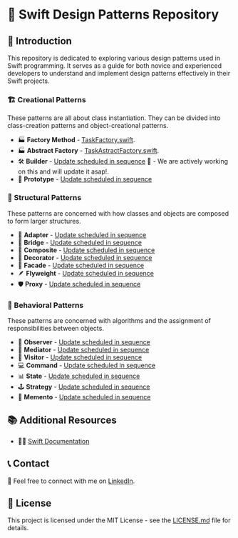 # 📘 Swift Design Patterns Repository

## 🌟 Introduction
This repository is dedicated to exploring various design patterns used in Swift programming. It serves as a guide for both novice and experienced developers to understand and implement design patterns effectively in their Swift projects.

### 🏗 Creational Patterns
These patterns are all about class instantiation. They can be divided into class-creation patterns and object-creational patterns.
- 🏭 **Factory Method** - [TaskFactory.swift](./Creational%20Patterns/Factory/TaskFactory.md).
- 🏭 **Abstract Factory** - [TaskAstractFactory.swift](./Creational%20Patterns/Abstract%20Factory/TaskAbstractFactory.md).
- 🛠 **Builder** - [Update scheduled in sequence](#) 🚧 - We are actively working on this and will update it asap!.
- 🤖 **Prototype** - [Update scheduled in sequence](#)

### 🌉 Structural Patterns
These patterns are concerned with how classes and objects are composed to form larger structures.
- 🔌 **Adapter** - [Update scheduled in sequence](#) 
- 🌁 **Bridge** - [Update scheduled in sequence](#)
- 🧱 **Composite** - [Update scheduled in sequence](#)
- 🎨 **Decorator** - [Update scheduled in sequence](#)
- 🏢 **Facade** - [Update scheduled in sequence](#) 
- 🪶 **Flyweight** - [Update scheduled in sequence](#) 
- 🛡️ **Proxy** - [Update scheduled in sequence](#) 

### 🧠 Behavioral Patterns
These patterns are concerned with algorithms and the assignment of responsibilities between objects.
- 👀 **Observer** - [Update scheduled in sequence](#) 
- 🤝 **Mediator** - [Update scheduled in sequence](#) 
- 👣 **Visitor** - [Update scheduled in sequence](#) 
- 💻 **Command** - [Update scheduled in sequence](#) 
- 📊 **State** - [Update scheduled in sequence](#) 
- 🕹️ **Strategy** - [Update scheduled in sequence](#) 
- 📜 **Memento** - [Update scheduled in sequence](#) 

## 📚 Additional Resources
- 📘 [Swift Documentation](https://swift.org/documentation/) 

## 📞 Contact
💼 Feel free to connect with me on [LinkedIn](https://www.linkedin.com/in/robertogomezm/).

## 📜 License
This project is licensed under the MIT License - see the [LICENSE.md](LICENSE.md) file for details.
